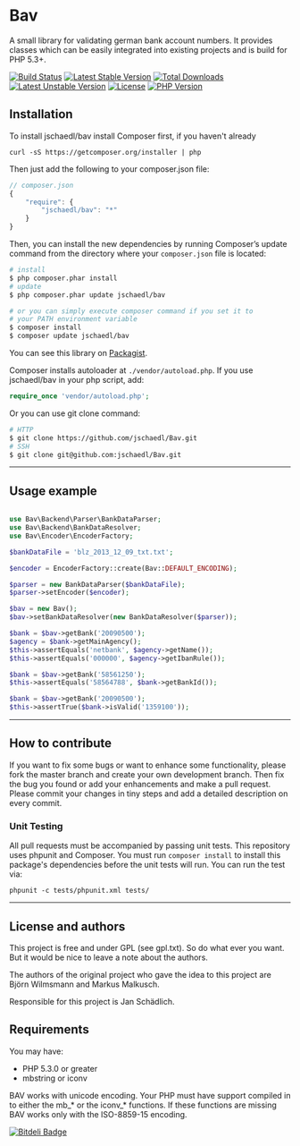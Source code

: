 # Bav

A small library for validating german bank account numbers. It provides classes which can be easily integrated into existing projects and is build for PHP 5.3+.

[![Build Status](https://travis-ci.org/jschaedl/Bav.png)](https://travis-ci.org/jschaedl/Bav) 
[![Latest Stable Version](https://poser.pugx.org/jschaedl/bav/v/stable)](https://packagist.org/packages/jschaedl/bav) [![Total Downloads](https://poser.pugx.org/jschaedl/bav/downloads)](https://packagist.org/packages/jschaedl/bav) [![Latest Unstable Version](https://poser.pugx.org/jschaedl/bav/v/unstable)](https://packagist.org/packages/jschaedl/bav) [![License](https://poser.pugx.org/jschaedl/bav/license)](https://packagist.org/packages/jschaedl/bav)
[![PHP Version](https://img.shields.io/badge/version-PHP%205.3%2B-lightgrey.svg)](https://packagist.org/packages/jschaedl/bav)

## Installation
To install jschaedl/bav install Composer first, if you haven't already 

```
curl -sS https://getcomposer.org/installer | php
```

Then just add the following to your composer.json file:

```js
// composer.json
{
	"require": {
		"jschaedl/bav": "*"
    }
}
```

Then, you can install the new dependencies by running Composer’s update command from the directory where your `composer.json` file is located:

```sh
# install
$ php composer.phar install
# update
$ php composer.phar update jschaedl/bav

# or you can simply execute composer command if you set it to
# your PATH environment variable
$ composer install
$ composer update jschaedl/bav
```

You can see this library on [Packagist](https://packagist.org/packages/jschaedl/bav).

Composer installs autoloader at `./vendor/autoload.php`. If you use jschaedl/bav in your php script, add:

```php
require_once 'vendor/autoload.php';
```

Or you can use git clone command:

```sh
# HTTP
$ git clone https://github.com/jschaedl/Bav.git
# SSH
$ git clone git@github.com:jschaedl/Bav.git
```

---

## Usage example

```php

use Bav\Backend\Parser\BankDataParser;
use Bav\Backend\BankDataResolver;
use Bav\Encoder\EncoderFactory;

$bankDataFile = 'blz_2013_12_09_txt.txt';

$encoder = EncoderFactory::create(Bav::DEFAULT_ENCODING);

$parser = new BankDataParser($bankDataFile);
$parser->setEncoder($encoder);       

$bav = new Bav();
$bav->setBankDataResolver(new BankDataResolver($parser));

$bank = $bav->getBank('20090500');
$agency = $bank->getMainAgency();
$this->assertEquals('netbank', $agency->getName());
$this->assertEquals('000000', $agency->getIbanRule());

$bank = $bav->getBank('58561250');
$this->assertEquals('58564788', $bank->getBankId());

$bank = $bav->getBank('20090500');
$this->assertTrue($bank->isValid('1359100'));

```

---
 
## How to contribute
If you want to fix some bugs or want to enhance some functionality, please fork the master branch and create your own development branch. 
Then fix the bug you found or add your enhancements and make a pull request. Please commit your changes in tiny steps and add a detailed description on every commit. 

### Unit Testing

All pull requests must be accompanied by passing unit tests. This repository uses phpunit and Composer. You must run `composer install` to install this package's dependencies before the unit tests will run. You can run the test via:

```
phpunit -c tests/phpunit.xml tests/
```

---

## License and authors

This project is free and under GPL (see gpl.txt). So do what ever you want. But it would be nice to leave a note about the authors. 

The authors of the original project who gave the idea to this project are Björn Wilmsmann and Markus Malkusch. 

Responsible for this project is Jan Schädlich.


## Requirements

You may have:
* PHP 5.3.0 or greater
* mbstring or iconv

BAV works with unicode encoding. Your PHP must have support compiled in to either the mb_* or the iconv_* functions. If these functions are missing BAV works only with the ISO-8859-15 encoding.


[![Bitdeli Badge](https://d2weczhvl823v0.cloudfront.net/jschaedl/bav/trend.png)](https://bitdeli.com/free "Bitdeli Badge")

